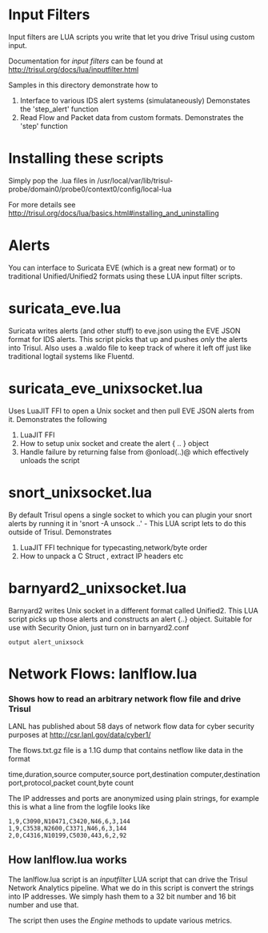 Input Filters 
=============


Input filters are LUA scripts you write that let you drive Trisul using custom input.

Documentation for _input filters_ can be found at http://trisul.org/docs/lua/inputfilter.html


Samples in this directory demonstrate how to 

1.  Interface to various IDS alert systems (simulataneously) Demonstates the 'step_alert' function
2.  Read Flow and Packet data from custom formats. Demonstrates the 'step' function 


Installing these scripts
========================

Simply pop the .lua files  in /usr/local/var/lib/trisul-probe/domain0/probe0/context0/config/local-lua 

For more details see http://trisul.org/docs/lua/basics.html#installing_and_uninstalling


Alerts 
======

You can interface to Suricata EVE (which is a great new format) or to traditional Unified/Unified2 formats
using these LUA input filter scripts. 


# suricata_eve.lua
Suricata writes alerts (and other stuff) to eve.json using the EVE JSON format for IDS alerts.
This script picks that up and pushes _only_ the alerts into Trisul. Also uses a .waldo file to keep track
of where it left off just like traditional logtail systems like Fluentd.


# suricata_eve_unixsocket.lua 
Uses LuaJIT FFI to open a Unix socket and then pull EVE JSON alerts from it.  Demonstrates  the following

1. LuaJIT FFI 
2. How to setup unix socket and create the alert { .. } object 
3. Handle failure by returning false from @onload(..)@ which effectively unloads the script


# snort_unixsocket.lua
By default Trisul opens a single socket to which you can plugin your snort alerts by running it in
'snort -A unsock ..'  - This LUA script lets to do this outside of Trisul.  Demonstrates

1. LuaJIT FFI technique for typecasting,network/byte order 
2. How to unpack a C Struct , extract IP headers etc

# barnyard2_unixsocket.lua
Barnyard2 writes Unix socket in a different format  called Unified2. This LUA script picks up those alerts
and constructs an alert {..} object.   Suitable for use with Security Onion, just turn on  in barnyard2.conf

````
output alert_unixsock
````




Network Flows:  lanlflow.lua 
===============

### Shows how to read an arbitrary network flow file and drive Trisul 


LANL has published about 58 days of network flow data for cyber security purposes at
http://csr.lanl.gov/data/cyber1/

The flows.txt.gz file is a 1.1G dump that contains netflow like data in the format

time,duration,source computer,source port,destination computer,destination port,protocol,packet count,byte count

The IP addresses and ports are anonymized using plain strings, for example this is what a line from the logfile looks like 

````
1,9,C3090,N10471,C3420,N46,6,3,144
1,9,C3538,N2600,C3371,N46,6,3,144
2,0,C4316,N10199,C5030,443,6,2,92
````


How lanlflow.lua works
----------------------
The lanlflow.lua script is an *inputfilter* LUA script that can drive the Trisul Network Analytics pipeline. 
What we do in this script is convert the strings into IP addresses. We simply hash them to a 32 bit number and 16 bit number and use that. 

The script then uses the _Engine_ methods to update various metrics.





